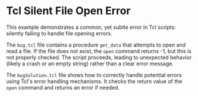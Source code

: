 # Tcl Silent File Open Error

This example demonstrates a common, yet subtle error in Tcl scripts: silently failing to handle file opening errors.

The `bug.tcl` file contains a procedure `get_data` that attempts to open and read a file.  If the file does not exist, the `open` command returns -1, but this is not properly checked.  The script proceeds, leading to unexpected behavior (likely a crash or an empty string) rather than a clear error message.

The `bugSolution.tcl` file shows how to correctly handle potential errors using Tcl's error handling mechanisms.  It checks the return value of the `open` command and returns an error if needed.